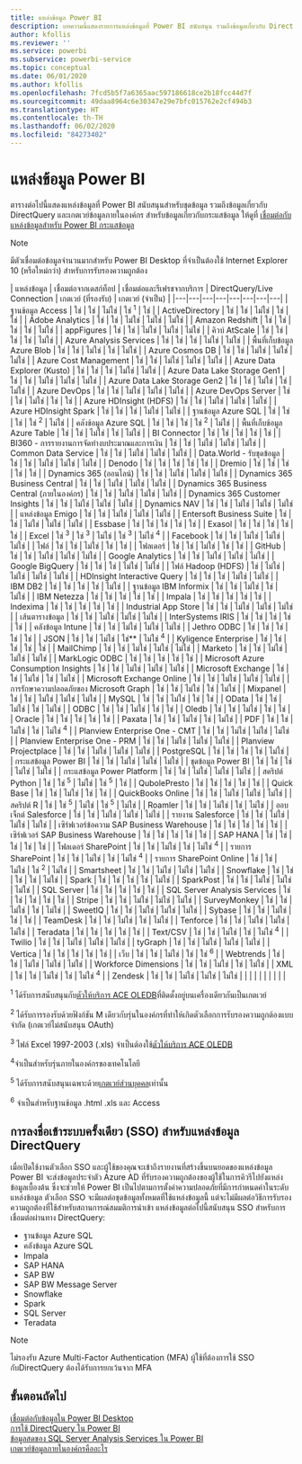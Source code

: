 ```yaml
---
title: แหล่งข้อมูล Power BI
description: บทความนี้แสดงรายการแหล่งข้อมูลที่ Power BI สนับสนุน รวมถึงข้อมูลเกี่ยวกับ DirectQuery และเกตเวย์ข้อมูลภายในองค์กร
author: kfollis
ms.reviewer: ''
ms.service: powerbi
ms.subservice: powerbi-service
ms.topic: conceptual
ms.date: 06/01/2020
ms.author: kfollis
ms.openlocfilehash: 7fcd5b5f7a6365aac597186618ce2b18fcc44d7f
ms.sourcegitcommit: 49daa8964c6e30347e29e7bfc015762e2cf494b3
ms.translationtype: HT
ms.contentlocale: th-TH
ms.lasthandoff: 06/02/2020
ms.locfileid: "84273402"
---
```

# <a name="power-bi-data-sources"></a>แหล่งข้อมูล Power BI

ตารางต่อไปนี้แสดงแหล่งข้อมูลที่ Power BI สนับสนุนสำหรับชุดข้อมูล รวมถึงข้อมูลเกี่ยวกับ DirectQuery และเกตเวย์ข้อมูลภายในองค์กร สำหรับข้อมูลเกี่ยวกับกระแสข้อมูล ให้ดูที่ [เชื่อมต่อกับแหล่งข้อมูลสำหรับ Power BI กระแสข้อมูล](../transform-model/service-dataflows-data-sources.md)

> [!NOTE]
> มีตัวเชื่อมต่อข้อมูลจำนวนมากสำหรับ Power BI Desktop ที่จำเป็นต้องใช้ Internet Explorer 10 (หรือใหม่กว่า) สำหรับการรับรองความถูกต้อง 


| แหล่งข้อมูล | เชื่อมต่อจากเดสก์ท็อป | เชื่อมต่อและรีเฟรชจากบริการ | DirectQuery/Live Connection | เกตเวย์ (ที่รองรับ) | เกตเวย์ (จำเป็น) |
|---|---|---|---|---|---|---|---|
| ฐานข้อมูล Access | ใช่ | ใช่ | ไม่ใช่ | ใช่ <sup>1</sup> | ใช่ |
| ActiveDirectory | ใช่ | ใช่ | ไม่ใช่ | ใช่ | ใช่ |
| Adobe Analytics | ใช่ | ใช่ | ไม่ใช่ | ไม่ใช่ | ไม่ใช่ |
| Amazon Redshift | ใช่ | ใช่ | ใช่ | ใช่ | ไม่ใช่ |
| appFigures | ใช่ | ใช่ | ไม่ใช่ | ไม่ใช่ | ไม่ใช่ |
| คิวบ์ AtScale | ใช่ | ใช่ | ใช่ | ใช่ | ไม่ใช่ |
| Azure Analysis Services | ใช่ | ใช่ | ใช่ | ไม่ใช่ | ไม่ใช่ |
| พื้นที่เก็บข้อมูล Azure Blob | ใช่ | ใช่ | ไม่ใช่ | ใช่ | ไม่ใช่ |
| Azure Cosmos DB | ใช่ | ใช่ | ไม่ใช่ | ไม่ใช่ | ไม่ใช่ |
| Azure Cost Management | ใช่ | ใช่ | ไม่ใช่ | ไม่ใช่ | ไม่ใช่ |
| Azure Data Explorer (Kusto) | ใช่ | ใช่ | ใช่ | ไม่ใช่ | ไม่ใช่ |
| Azure Data Lake Storage Gen1 | ใช่ | ใช่ | ไม่ใช่ | ไม่ใช่ | ไม่ใช่ |
| Azure Data Lake Storage Gen2 | ใช่ | ใช่ | ไม่ใช่ | ใช่ | ไม่ใช่ |
| Azure DevOps | ใช่ | ใช่ | ไม่ใช่ | ไม่ใช่ | ไม่ใช่ |
| Azure DevOps Server | ใช่ | ใช่ | ไม่ใช่ | ใช่ | ใช่ |
| Azure HDInsight (HDFS) | ใช่ | ใช่ | ไม่ใช่ | ไม่ใช่ | ไม่ใช่ |
| Azure HDInsight Spark | ใช่ | ใช่ | ใช่ | ไม่ใช่ | ไม่ใช่ |
| ฐานข้อมูล Azure SQL | ใช่ | ใช่ | ใช่ | ใช่ <sup>2</sup> | ไม่ใช่ |
| คลังข้อมูล Azure SQL | ใช่ | ใช่ | ใช่ | ใช่ <sup>2</sup> | ไม่ใช่ |
| พื้นที่เก็บข้อมูล Azure Table | ใช่ | ใช่ | ไม่ใช่ | ใช่ | ไม่ใช่ |
| BI Connector | ใช่ | ใช่ | ใช่ | ใช่ | ใช่ |
| BI360 - การรายงานการจัดทำงบประมาณและการเงิน | ใช่ | ใช่ | ไม่ใช่ | ไม่ใช่ | ไม่ใช่ |
| Common Data Service | ใช่ | ใช่ | ไม่ใช่ | ไม่ใช่ | ไม่ใช่ |
| Data.World - รับชุดข้อมูล | ใช่ | ใช่ | ไม่ใช่ | ไม่ใช่ | ไม่ใช่ |
| Denodo | ใช่ | ใช่ | ใช่ | ใช่ | ใช่ |
| Dremio | ใช่ | ใช่ | ใช่ | ใช่ | ใช่ |
| Dynamics 365 (ออนไลน์) | ใช่ | ใช่ | ไม่ใช่ | ไม่ใช่ | ไม่ใช่ |
| Dynamics 365 Business Central | ใช่ | ใช่ | ไม่ใช่ | ไม่ใช่ | ไม่ใช่ |
| Dynamics 365 Business Central (ภายในองค์กร) | ใช่ | ใช่ | ไม่ใช่ | ไม่ใช่ | ไม่ใช่ |
| Dynamics 365 Customer Insights | ใช่ | ใช่ | ไม่ใช่ | ไม่ใช่ | ไม่ใช่ |
| Dynamics NAV | ใช่ | ใช่ | ไม่ใช่ | ไม่ใช่ | ไม่ใช่ |
| แหล่งข้อมูล Emigo | ใช่ | ใช่ | ไม่ใช่ | ไม่ใช่ | ไม่ใช่ |
| Entersoft Business Suite | ใช่ | ใช่ | ไม่ใช่ | ไม่ใช่ | ไม่ใช่ |
| Essbase | ใช่ | ใช่ | ใช่ | ใช่ | ใช่ |
| Exasol | ใช่ | ใช่ | ใช่ | ใช่ | ใช่ |
| Excel | ใช่ <sup>3</sup> | ใช่ <sup>3</sup> | ไม่ใช่ | ใช่ <sup>3</sup> | ไม่ใช่ <sup>4</sup> |
| Facebook | ใช่ | ใช่ | ไม่ใช่ | ไม่ใช่ | ไม่ใช่ |
| ไฟล์ | ใช่ | ใช่ | ไม่ใช่ | ใช่ | ใช่ |
| โฟลเดอร์ | ใช่ | ใช่ | ไม่ใช่ | ใช่ | ใช่ |
| GitHub | ใช่ | ใช่ | ไม่ใช่ | ไม่ใช่ | ไม่ใช่ |
| Google Analytics | ใช่ | ใช่ | ไม่ใช่ | ไม่ใช่ | ไม่ใช่ |
| Google BigQuery | ใช่ | ใช่ | ใช่ | ไม่ใช่ | ไม่ใช่ |
| ไฟล์ Hadoop (HDFS) | ใช่ | ไม่ใช่ | ไม่ใช่ | ไม่ใช่ | ไม่ใช่ |
| HDInsight Interactive Query | ใช่ | ใช่ | ใช่ | ไม่ใช่ | ไม่ใช่ |
| IBM DB2 | ใช่ | ใช่ | ใช่ | ใช่ | ไม่ใช่ |
| ฐานข้อมูล IBM Informix | ใช่ | ใช่ | ไม่ใช่ | ใช่ | ไม่ใช่ |
| IBM Netezza | ใช่ | ใช่ | ใช่ | ใช่ | ใช่ |
| Impala | ใช่ | ใช่ | ใช่ | ใช่ | ใช่ |
| Indexima | ใช่ | ใช่ | ใช่ | ใช่ | ใช่ |
| Industrial App Store | ใช่ | ใช่ | ไม่ใช่ | ไม่ใช่ | ไม่ใช่ |
| เส้นตารางข้อมูล | ใช่ | ใช่ | ไม่ใช่ | ไม่ใช่ | ไม่ใช่ |
| InterSystems IRIS | ใช่ | ใช่ | ใช่ | ใช่ | ใช่ |
| คลังข้อมูล Intune | ใช่ | ใช่ | ไม่ใช่ | ไม่ใช่ | ไม่ใช่ |
| Jethro ODBC | ใช่ | ใช่ | ใช่ | ใช่ | ใช่ |
| JSON | ใช่ | ใช่ | ไม่ใช่ | ใช่** | ไม่ใช่ <sup>4</sup> |
| Kyligence Enterprise | ใช่ | ใช่ | ใช่ | ใช่ | ใช่ |
| MailChimp | ใช่ | ใช่ | ไม่ใช่ | ไม่ใช่ | ไม่ใช่ |
| Marketo | ใช่ | ใช่ | ไม่ใช่ | ไม่ใช่ | ไม่ใช่ |
| MarkLogic ODBC | ใช่ | ใช่ | ใช่ | ใช่ | ใช่ |
| Microsoft Azure Consumption Insights | ใช่ | ใช่ | ไม่ใช่ | ไม่ใช่ | ไม่ใช่ |
| Microsoft Exchange | ใช่ | ใช่ | ไม่ใช่ | ใช่ | ไม่ใช่ |
| Microsoft Exchange Online | ใช่ | ใช่ | ไม่ใช่ | ไม่ใช่ | ไม่ใช่ |
| การรักษาความปลอดภัยของ Microsoft Graph | ใช่ | ใช่ | ไม่ใช่ | ใช่ | ไม่ใช่ |
| Mixpanel | ใช่ | ใช่ | ไม่ใช่ | ไม่ใช่ | ไม่ใช่ |
| MySQL | ใช่ | ใช่ | ไม่ใช่ | ใช่ | ใช่ |
| OData | ใช่ | ใช่ | ไม่ใช่ | ใช่ | ไม่ใช่ |
| ODBC | ใช่ | ใช่ | ไม่ใช่ | ใช่ | ใช่ |
| Oledb | ใช่ | ใช่ | ไม่ใช่ | ใช่ | ใช่ |
| Oracle | ใช่ | ใช่ | ใช่ | ใช่ | ใช่ |
| Paxata | ใช่ | ใช่ | ไม่ใช่ | ใช่ | ไม่ใช่ |
| PDF | ใช่ | ใช่ | ไม่ใช่ | ใช่ | ไม่ใช่ <sup>4</sup> |
| Planview Enterprise One - CMT | ใช่ | ใช่ | ไม่ใช่ | ไม่ใช่ | ไม่ใช่ |
| Planview Enterprise One - PRM | ใช่ | ใช่ | ไม่ใช่ | ไม่ใช่ | ไม่ใช่ |
| Planview Projectplace | ใช่ | ใช่ | ไม่ใช่ | ไม่ใช่ | ไม่ใช่ |
| PostgreSQL | ใช่ | ใช่ | ใช่ | ใช่ | ไม่ใช่ |
| กระแสข้อมูล Power BI | ใช่ | ใช่ | ไม่ใช่ | ไม่ใช่ | ไม่ใช่ |
| ชุดข้อมูล Power BI | ใช่ | ใช่ | ใช่ | ไม่ใช่ | ไม่ใช่ |
| กระแสข้อมูล Power Platform | ใช่ | ใช่ | ไม่ใช่ | ไม่ใช่ | ไม่ใช่ |
| สคริปต์ Python | ใช่ | ใช่ <sup>5</sup> | ไม่ใช่ | ใช่ <sup>5</sup> | ใช่ |
| QubolePresto | ใช่ | ใช่ | ใช่ | ใช่ | ใช่ |
| Quick Base | ใช่ | ใช่ | ไม่ใช่ | ใช่ | ใช่ |
| QuickBooks Online | ใช่ | ใช่ | ไม่ใช่ | ไม่ใช่ | ไม่ใช่ |
| สคริปต์ R | ใช่ | ใช่ <sup>5</sup> | ไม่ใช่ | ใช่ <sup>5</sup> | ไม่ใช่ |
| Roamler | ใช่ | ใช่ | ไม่ใช่ | ใช่ | ไม่ใช่ |
| ออบเจ็กต์ Salesforce | ใช่ | ใช่ | ไม่ใช่ | ไม่ใช่ | ไม่ใช่ |
| รายงาน Salesforce | ใช่ | ใช่ | ไม่ใช่ | ไม่ใช่ | ไม่ใช่ |
| เซิร์ฟเวอร์ข้อความ SAP Business Warehouse | ใช่ | ใช่ | ใช่ | ใช่ | ใช่ |
| เซิร์ฟเวอร์ SAP Business Warehouse | ใช่ | ใช่ | ใช่ | ใช่ | ใช่ |
| SAP HANA | ใช่ | ใช่ | ใช่ | ใช่ | ใช่ |
| โฟลเดอร์ SharePoint | ใช่ | ใช่ | ไม่ใช่ | ใช่ | ไม่ใช่ <sup>4</sup> |
| รายการ SharePoint | ใช่ | ใช่ | ไม่ใช่ | ใช่ | ไม่ใช่ <sup>4</sup> |
| รายการ SharePoint Online | ใช่ | ใช่ | ไม่ใช่ | ใช่ <sup>2</sup> | ไม่ใช่ |
| Smartsheet | ใช่ | ใช่ | ไม่ใช่ | ไม่ใช่ | ไม่ใช่ |
| Snowflake | ใช่ | ใช่ | ใช่ | ใช่ | ไม่ใช่ |
| Spark | ใช่ | ใช่ | ใช่ | ใช่ | ไม่ใช่ |
| SparkPost | ใช่ | ใช่ | ไม่ใช่ | ไม่ใช่ | ไม่ใช่ |
| SQL Server | ใช่ | ใช่ | ใช่ | ใช่ | ใช่ |
| SQL Server Analysis Services | ใช่ | ใช่ | ใช่ | ใช่ | ใช่ |
| Stripe | ใช่ | ใช่ | ไม่ใช่ | ไม่ใช่ | ไม่ใช่ |
| SurveyMonkey | ใช่ | ใช่ | ไม่ใช่ | ใช่ | ไม่ใช่ |
| SweetIQ | ใช่ | ใช่ | ไม่ใช่ | ไม่ใช่ | ไม่ใช่ |
| Sybase | ใช่ | ใช่ | ไม่ใช่ | ใช่ | ใช่ |
| TeamDesk | ใช่ | ใช่ | ไม่ใช่ | ใช่ | ไม่ใช่ |
| Tenforce | ใช่ | ใช่ | ไม่ใช่ | ไม่ใช่ | ไม่ใช่ |
| Teradata | ใช่ | ใช่ | ใช่ | ใช่ | ใช่ |
| Text/CSV | ใช่ | ใช่ | ไม่ใช่ | ใช่ | ไม่ใช่ <sup>4</sup> |
| Twilio | ใช่ | ใช่ | ไม่ใช่ | ไม่ใช่ | ไม่ใช่ |
| tyGraph | ใช่ | ใช่ | ไม่ใช่ | ไม่ใช่ | ไม่ใช่ |
| Vertica | ใช่ | ใช่ | ใช่ | ใช่ | ใช่ |
| เว็บ | ใช่ | ใช่ | ไม่ใช่ | ใช่ | ใช่ <sup>6</sup> |
| Webtrends | ใช่ | ใช่ | ไม่ใช่ | ไม่ใช่ | ไม่ใช่ |
| Workforce Dimensions | ใช่ | ใช่ | ไม่ใช่ | ใช่ | ไม่ใช่ |
| XML | ใช่ | ใช่ | ไม่ใช่ | ใช่ | ไม่ใช่ <sup>4</sup> |
| Zendesk | ใช่ | ใช่ | ไม่ใช่ | ไม่ใช่ | ไม่ใช่ |
| | | | | | | | |

<sup>1</sup> ได้รับการสนับสนุนกับ[ตัวให้บริการ ACE OLEDB](https://www.microsoft.com/download/details.aspx?id=54920)ที่ติดตั้งอยู่บนเครื่องเดียวกันเป็นเกตเวย์

<sup>2</sup> ได้รับการรองรับด้วยฟังก์ชัน M เดียวกับรุ่นในองค์กรที่ทำให้เกิดตัวเลือกการรับรองความถูกต้องแบบจำกัด (เกตเวย์ไม่สนับสนุน OAuth)

<sup>3</sup> ไฟล์ Excel 1997-2003 (.xls) จำเป็นต้องใช้[ตัวให้บริการ ACE OLEDB](https://www.microsoft.com/download/details.aspx?id=54920)

<sup>4</sup>จำเป็นสำหรับรุ่นภายในองค์กรของเทคโนโลยี

<sup>5</sup> ได้รับการสนับสนุนเฉพาะด้วย[เกตเวย์ส่วนบุคคล](service-gateway-personal-mode.md)เท่านั้น

<sup>6</sup> จำเป็นสำหรับฐานข้อมูล .html .xls และ Access

## <a name="single-sign-on-sso-for-directquery-sources"></a>การลงชื่อเข้าระบบครั้งเดียว (SSO) สำหรับแหล่งข้อมูล DirectQuery

เมื่อเปิดใช้งานตัวเลือก SSO และผู้ใช้ของคุณจะเข้าถึงรายงานที่สร้างขึ้นบนยอดของแหล่งข้อมูล Power BI จะส่งข้อมูลประจำตัว Azure AD ที่รับรองความถูกต้องของผู้ใช้ในการคิวรีไปยังแหล่งข้อมูลเบื้องต้น ซึ่งจะช่วยให้ Power BI เป็นไปตามการตั้งค่าความปลอดภัยที่มีการกำหนดค่าในระดับแหล่งข้อมูล
ตัวเลือก SSO จะมีผลต่อชุดข้อมูลทั้งหมดที่ใช้แหล่งข้อมูลนี้ แต่จะไม่มีผลต่อวิธีการรับรองความถูกต้องที่ใช้สำหรับสถานการณ์สมมติการนำเข้า แหล่งข้อมูลต่อไปนี้สนับสนุน SSO สำหรับการเชื่อมต่อผ่านทาง DirectQuery:

- ฐานข้อมูล Azure SQL
- คลังข้อมูล Azure SQL
- Impala
- SAP HANA
- SAP BW
- SAP BW Message Server
- Snowflake
- Spark
- SQL Server
- Teradata

> [!Note]
> ไม่รองรับ Azure Multi-Factor Authentication (MFA) ผู้ใช้ที่ต้องการใช้ SSO กับDirectQuery ต้องได้รับการยกเว้นจาก MFA

## <a name="next-steps"></a>ขั้นตอนถัดไป

[เชื่อมต่อกับข้อมูลใน Power BI Desktop](desktop-quickstart-connect-to-data.md)  
[การใช้ DirectQuery ใน Power BI](desktop-directquery-about.md)  
[ข้อมูลสดของ SQL Server Analysis Services ใน Power BI](sql-server-analysis-services-tabular-data.md)  
[เกตเวย์ข้อมูลภายในองค์กรคืออะไร](service-gateway-onprem.md)  
